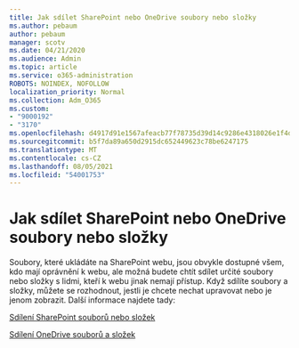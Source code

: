 ```yaml
---
title: Jak sdílet SharePoint nebo OneDrive soubory nebo složky
ms.author: pebaum
author: pebaum
manager: scotv
ms.date: 04/21/2020
ms.audience: Admin
ms.topic: article
ms.service: o365-administration
ROBOTS: NOINDEX, NOFOLLOW
localization_priority: Normal
ms.collection: Adm_O365
ms.custom:
- "9000192"
- "3170"
ms.openlocfilehash: d4917d91e1567afeacb77f78735d39d14c9286e4318026e1f4daf1fb1c11fde4
ms.sourcegitcommit: b5f7da89a650d2915dc652449623c78be6247175
ms.translationtype: MT
ms.contentlocale: cs-CZ
ms.lasthandoff: 08/05/2021
ms.locfileid: "54001753"
---
```

# <a name="how-to-share-sharepoint-or-onedrive-files-or-folders"></a>Jak sdílet SharePoint nebo OneDrive soubory nebo složky

Soubory, které ukládáte na SharePoint webu, jsou obvykle dostupné všem, kdo mají oprávnění k webu, ale možná budete chtít sdílet určité soubory nebo složky s lidmi, kteří k webu jinak nemají přístup. Když sdílíte soubory a složky, můžete se rozhodnout, jestli je chcete nechat upravovat nebo je jenom zobrazit. Další informace najdete tady:

[Sdílení SharePoint souborů nebo složek](https://support.office.com/article/1fe37332-0f9a-4719-970e-d2578da4941c)

[Sdílení OneDrive souborů a složek](https://support.microsoft.com/office/share-onedrive-files-and-folders-9fcc2f7d-de0c-4cec-93b0-a82024800c07?ui=en-US&rs=en-US&ad=US&storagetype=stage)